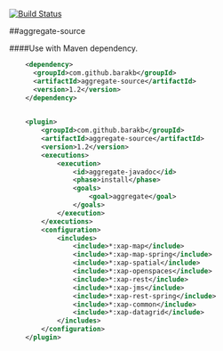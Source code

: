 [![Build Status](https://travis-ci.org/barakb/aggregate-source.svg?branch=master)](https://travis-ci.org/barakb/aggregate-source)

##aggregate-source

####Use with Maven dependency.

```xml
    <dependency>
      <groupId>com.github.barakb</groupId>
      <artifactId>aggregate-source</artifactId>
      <version>1.2</version>
    </dependency>
    
```

```xml
    <plugin>
        <groupId>com.github.barakb</groupId>
        <artifactId>aggregate-source</artifactId>
        <version>1.2</version>
        <executions>
            <execution>
                <id>aggregate-javadoc</id>
                <phase>install</phase>
                <goals>
                    <goal>aggregate</goal>
                </goals>
            </execution>
        </executions>
        <configuration>
            <includes>
                <include>*:xap-map</include>
                <include>*:xap-map-spring</include>
                <include>*:xap-spatial</include>
                <include>*:xap-openspaces</include>
                <include>*:xap-rest</include>
                <include>*:xap-jms</include>
                <include>*:xap-rest-spring</include>
                <include>*:xap-common</include>
                <include>*:xap-datagrid</include>
            </includes>
        </configuration>
    </plugin>
```


